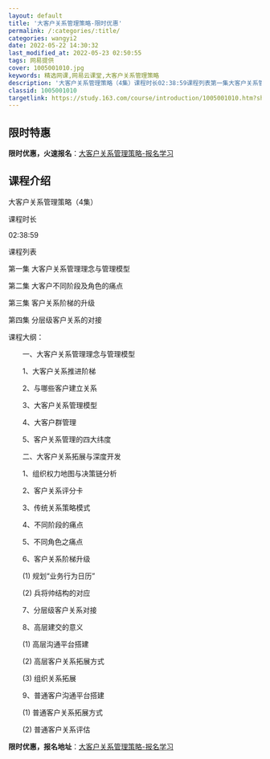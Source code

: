 ```yaml
---
layout: default
title: '大客户关系管理策略-限时优惠'
permalink: /:categories/:title/
categories: wangyi2
date: 2022-05-22 14:30:32
last_modified_at: 2022-05-23 02:50:55
tags: 网易提供
cover: 1005001010.jpg
keywords: 精选网课,网易云课堂,大客户关系管理策略
description: '大客户关系管理策略（4集）课程时长02:38:59课程列表第一集大客户关系管理理念与管理模型第二集大客户不同阶段及角色的'
classid: 1005001010
targetlink: https://study.163.com/course/introduction/1005001010.htm?share=1&shareId=1025206652&utm_campaign=share&utm_medium=iphoneShare&utm_source=&utm_u=1025206652
---
```


## 限时特惠

**限时优惠，火速报名**：[大客户关系管理策略-报名学习](https://study.163.com/course/introduction/1005001010.htm?share=1&shareId=1025206652&utm_campaign=share&utm_medium=iphoneShare&utm_source=&utm_u=1025206652)

## 课程介绍

大客户关系管理策略（4集）

课程时长

02:38:59

课程列表

第一集 大客户关系管理理念与管理模型 

第二集 大客户不同阶段及角色的痛点

第三集 客户关系阶梯的升级 

第四集  分层级客户关系的对接



课程大纲：

　　一、大客户关系管理理念与管理模型

　　1、大客户关系推进阶梯

　　2、与哪些客户建立关系

　　3、大客户关系管理模型

　　4、大客户群管理

　　5、客户关系管理的四大纬度

　　二、大客户关系拓展与深度开发

　　1、组织权力地图与决策链分析

　　2、客户关系评分卡

　　3、传统关系策略模式

　　4、不同阶段的痛点

　　5、不同角色之痛点

　　6、客户关系阶梯升级

　　(1) 规划“业务行为日历”

　　(2) 兵将帅结构的对应

　　7、分层级客户关系对接

　　8、高层建交的意义

　　(1) 高层沟通平台搭建

　　(2) 高层客户关系拓展方式

　　(3) 组织关系拓展

　　9、普通客户沟通平台搭建

　　(1) 普通客户关系拓展方式

　　(2) 普通客户关系评估

**限时优惠，报名地址**：[大客户关系管理策略-报名学习](https://study.163.com/course/introduction/1005001010.htm?share=1&shareId=1025206652&utm_campaign=share&utm_medium=iphoneShare&utm_source=&utm_u=1025206652)

